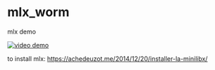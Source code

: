 ﻿
# mlx_worm
mlx demo

[![video demo](https://user-images.githubusercontent.com/11945268/58018984-ac298a80-7b04-11e9-8ffa-db8c5ac8219b.png)](https://www.youtube.com/watch?v=L5a8i-Gvy24)

to install mlx:
https://achedeuzot.me/2014/12/20/installer-la-minilibx/
